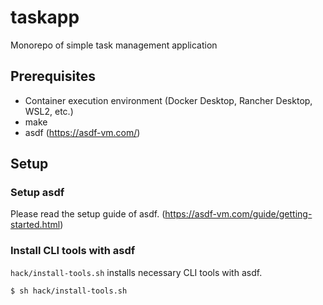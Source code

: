 # taskapp
Monorepo of simple task management application

## Prerequisites
- Container execution environment (Docker Desktop, Rancher Desktop, WSL2, etc.)
- make
- asdf (https://asdf-vm.com/)

## Setup

### Setup asdf

Please read the setup guide of asdf. (https://asdf-vm.com/guide/getting-started.html)

### Install CLI tools with asdf

`hack/install-tools.sh` installs necessary CLI tools with asdf.

```shell
$ sh hack/install-tools.sh
```